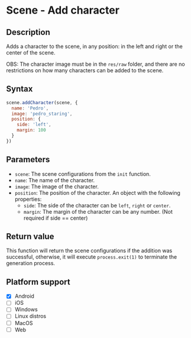 # Scene - Add character

## Description

Adds a character to the scene, in any position: in the left and right or the center of the scene.

OBS: The character image must be in the `res/raw` folder, and there are no restrictions on how many characters can be added to the scene.

## Syntax

```js
scene.addCharacter(scene, {
  name: 'Pedro',
  image: 'pedro_staring',
  position: {
    side: 'left',
    margin: 100
  }
})
```

## Parameters

- `scene`: The scene configurations from the `init` function.
- `name`: The name of the character.
- `image`: The image of the character.
- `position`: The position of the character. An object with the following properties:
  - `side`: The side of the character can be `left`, `right` or `center`.
  - `margin`: The margin of the character can be any number. (Not required if side == center)

## Return value

This function will return the scene configurations if the addition was successful, otherwise, it will execute `process.exit(1)` to terminate the generation process.

## Platform support

- [x] Android
- [ ] iOS
- [ ] Windows
- [ ] Linux distros
- [ ] MacOS
- [ ] Web
